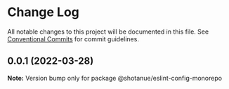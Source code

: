 # Change Log

All notable changes to this project will be documented in this file.
See [Conventional Commits](https://conventionalcommits.org) for commit guidelines.

## 0.0.1 (2022-03-28)

**Note:** Version bump only for package @shotanue/eslint-config-monorepo
